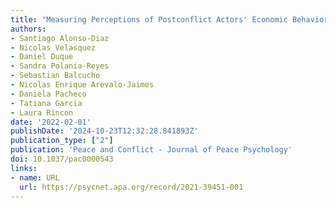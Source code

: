 ```yaml
---
title: "Measuring Perceptions of Postconflict Actors' Economic Behavior: The Case of Colombia"
authors:
- Santiago Alonso-Diaz
- Nicolas Velasquez
- Daniel Duque
- Sandra Polania-Reyes
- Sebastian Balcucho
- Nicolas Enrique Arevalo-Jaimes
- Daniela Pacheco
- Tatiana Garcia
- Laura Rincon
date: '2022-02-01'
publishDate: '2024-10-23T12:32:28.841893Z'
publication_type: ["2"]
publication: 'Peace and Conflict - Journal of Peace Psychology'
doi: 10.1037/pac0000543
links:
- name: URL
  url: https://psycnet.apa.org/record/2021-39451-001
---
```

